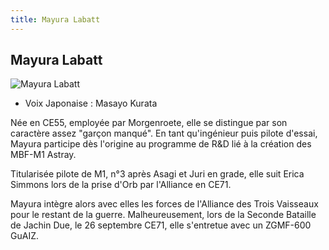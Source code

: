 ```yaml
---
title: Mayura Labatt
---
```


Mayura Labatt
-------------


![Mayura Labatt](/images/stories/manga/astray/persos/Mayura_Labatt.png)
* Voix Japonaise : Masayo Kurata

Née en CE55, employée par Morgenroete, elle se distingue par son caractère assez "garçon manqué". En tant qu'ingénieur puis pilote d'essai, Mayura participe dès l'origine au programme de R&D lié à la création des MBF-M1 Astray.


Titularisée pilote de M1, n°3 après Asagi et Juri en grade, elle suit Erica Simmons lors de la prise d'Orb par l'Alliance en CE71. 


Mayura intègre alors avec elles les forces de l'Alliance des Trois Vaisseaux pour le restant de la guerre. Malheureusement, lors de la Seconde Bataille de Jachin Due, le 26 septembre CE71, elle s'entretue avec un ZGMF-600 GuAIZ.


